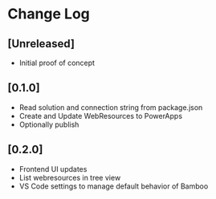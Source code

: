 # Change Log

## [Unreleased]

- Initial proof of concept

## [0.1.0]

- Read solution and connection string from package.json
- Create and Update WebResources to PowerApps
- Optionally publish 

## [0.2.0]

- Frontend UI updates
- List webresources in tree view
- VS Code settings to manage default behavior of Bamboo